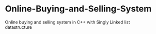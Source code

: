 # Online-Buying-and-Selling-System
Online buying and selling system in C++ with Singly Linked list datastructure
